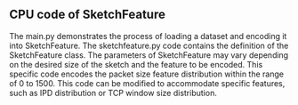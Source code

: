 ## CPU code of SketchFeature
The main.py demonstrates the process of loading a dataset and encoding it into SketchFeature. The sketchfeature.py code contains the definition of the SketchFeature class. The parameters of SketchFeature may vary depending on the desired size of the sketch and the feature to be encoded. This specific code encodes the packet size feature distribution within the range of 0 to 1500. This code can be modified to accommodate specific features, such as IPD distribution or TCP window size distribution.
